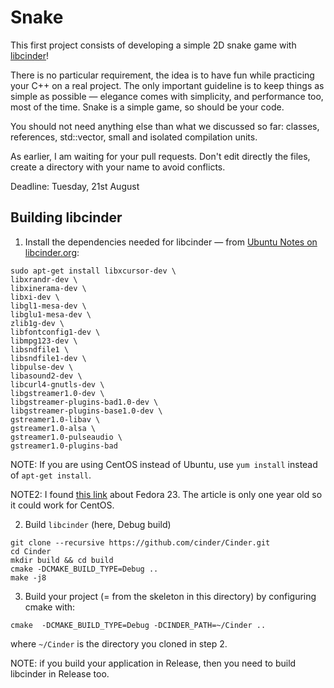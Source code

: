 Snake
=====
This first project consists of developing a simple 2D snake game with [libcinder](http://libcinder.org/)!

There is no particular requirement, the idea is to have fun while practicing your C++ on a real project. The only important 
guideline is to keep things as simple as possible &mdash; elegance comes with simplicity, and performance too, most of the time. 
Snake is a simple game, so should be your code. 

You should not need anything else than what we discussed so far: classes, references, std::vector, small and isolated compilation units.

As earlier, I am waiting for your pull requests. Don't edit directly the files, create a directory with your name to avoid conflicts.

Deadline: Tuesday, 21st August



Building libcinder
------------------

  1. Install the dependencies needed for libcinder &mdash; from [Ubuntu Notes on libcinder.org](https://www.libcinder.org/docs/guides/linux-notes/ubuntu.html):

```
sudo apt-get install libxcursor-dev \
libxrandr-dev \
libxinerama-dev \
libxi-dev \
libgl1-mesa-dev \
libglu1-mesa-dev \
zlib1g-dev \
libfontconfig1-dev \
libmpg123-dev \
libsndfile1 \
libsndfile1-dev \
libpulse-dev \
libasound2-dev \
libcurl4-gnutls-dev \
libgstreamer1.0-dev \
libgstreamer-plugins-bad1.0-dev \
libgstreamer-plugins-base1.0-dev \
gstreamer1.0-libav \
gstreamer1.0-alsa \
gstreamer1.0-pulseaudio \
gstreamer1.0-plugins-bad
```

NOTE: If you are using CentOS instead of Ubuntu, use `yum install` instead of `apt-get install`. 

NOTE2: I found [this link](https://github.com/cinder/Cinder/wiki/Cinder-for-Linux-%7C-Fedora-23-24-on-x86_64) about Fedora 23. The article is only one year old so it could work for CentOS.


  2. Build `libcinder` (here, Debug build)

```
git clone --recursive https://github.com/cinder/Cinder.git
cd Cinder
mkdir build && cd build
cmake -DCMAKE_BUILD_TYPE=Debug ..
make -j8
```


  3. Build your project (= from the skeleton in this directory) by configuring cmake with: 

```
cmake  -DCMAKE_BUILD_TYPE=Debug -DCINDER_PATH=~/Cinder ..

```

where `~/Cinder` is the directory you cloned in step 2.

NOTE: if you build your application in Release, then you need to build libcinder in Release too.

